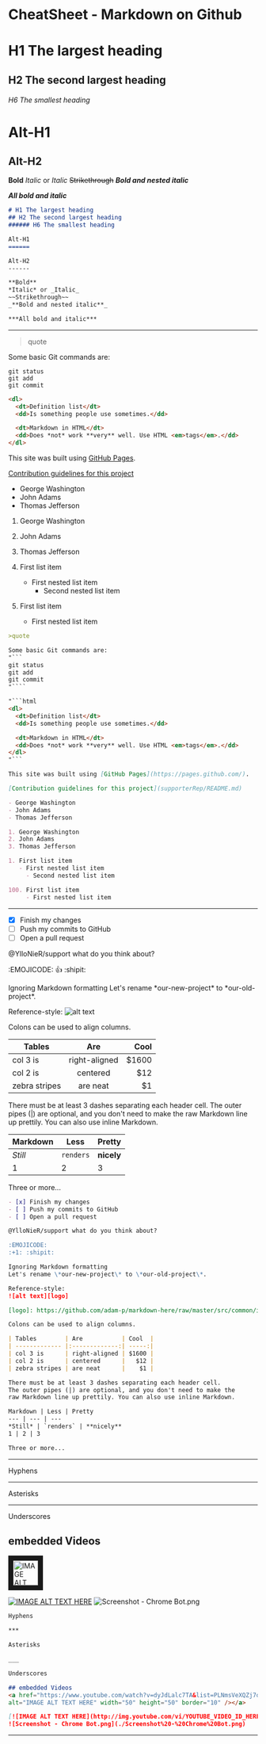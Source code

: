 # CheatSheet - Markdown on Github

# H1 The largest heading
## H2 The second largest heading
###### H6 The smallest heading

Alt-H1
======

Alt-H2
------

**Bold** 
*Italic* or _Italic_
~~Strikethrough~~
_**Bold and nested italic**_

***All bold and italic***

```md
# H1 The largest heading
## H2 The second largest heading
###### H6 The smallest heading

Alt-H1
======

Alt-H2
------

**Bold** 
*Italic* or _Italic_
~~Strikethrough~~
_**Bold and nested italic**_

***All bold and italic***
```

---

>quote

Some basic Git commands are:
```
git status
git add
git commit
```

```html
<dl>
  <dt>Definition list</dt>
  <dd>Is something people use sometimes.</dd>

  <dt>Markdown in HTML</dt>
  <dd>Does *not* work **very** well. Use HTML <em>tags</em>.</dd>
</dl>
```

This site was built using [GitHub Pages](https://pages.github.com/).

[Contribution guidelines for this project](supporterRep/README.md)

- George Washington
- John Adams
- Thomas Jefferson

1. George Washington
2. John Adams
3. Thomas Jefferson

1. First list item
   - First nested list item
     - Second nested list item

100. First list item
     - First nested list item

```md
>quote

Some basic Git commands are:
"```
git status
git add
git commit
"````

"```html
<dl>
  <dt>Definition list</dt>
  <dd>Is something people use sometimes.</dd>

  <dt>Markdown in HTML</dt>
  <dd>Does *not* work **very** well. Use HTML <em>tags</em>.</dd>
</dl>
"```

This site was built using [GitHub Pages](https://pages.github.com/).

[Contribution guidelines for this project](supporterRep/README.md)

- George Washington
- John Adams
- Thomas Jefferson

1. George Washington
2. John Adams
3. Thomas Jefferson

1. First list item
   - First nested list item
     - Second nested list item

100. First list item
     - First nested list item
```

---

- [x] Finish my changes
- [ ] Push my commits to GitHub
- [ ] Open a pull request

@YlloNieR/support what do you think about?

:EMOJICODE: 
:+1: :shipit:

Ignoring Markdown formatting
Let's rename \*our-new-project\* to \*our-old-project\*.

Reference-style: 
![alt text][logo]

[logo]: https://github.com/adam-p/markdown-here/raw/master/src/common/images/icon48.png "Logo Title Text 2"

Colons can be used to align columns.

| Tables        | Are           | Cool  |
| ------------- |:-------------:| -----:|
| col 3 is      | right-aligned | $1600 |
| col 2 is      | centered      |   $12 |
| zebra stripes | are neat      |    $1 |

There must be at least 3 dashes separating each header cell.
The outer pipes (|) are optional, and you don't need to make the 
raw Markdown line up prettily. You can also use inline Markdown.

Markdown | Less | Pretty
--- | --- | ---
*Still* | `renders` | **nicely**
1 | 2 | 3

Three or more...

```md
- [x] Finish my changes
- [ ] Push my commits to GitHub
- [ ] Open a pull request

@YlloNieR/support what do you think about?

:EMOJICODE: 
:+1: :shipit:

Ignoring Markdown formatting
Let's rename \*our-new-project\* to \*our-old-project\*.

Reference-style: 
![alt text][logo]

[logo]: https://github.com/adam-p/markdown-here/raw/master/src/common/images/icon48.png "Logo Title Text 2"

Colons can be used to align columns.

| Tables        | Are           | Cool  |
| ------------- |:-------------:| -----:|
| col 3 is      | right-aligned | $1600 |
| col 2 is      | centered      |   $12 |
| zebra stripes | are neat      |    $1 |

There must be at least 3 dashes separating each header cell.
The outer pipes (|) are optional, and you don't need to make the 
raw Markdown line up prettily. You can also use inline Markdown.

Markdown | Less | Pretty
--- | --- | ---
*Still* | `renders` | **nicely**
1 | 2 | 3

Three or more...
```

---

Hyphens

***

Asterisks

___

Underscores

## embedded Videos
<a href="https://www.youtube.com/watch?v=dyJdLalc7TA&list=PLNmsVeXQZj7q0ao69AIogD94oBgp3E9Zs" target="_blank"><img src="https://yt3.ggpht.com/a/AATXAJyyK2Qwx9X5gwepWcLLYxbqeObIDrnk9xVF9VBb=s100-c-k-c0xffffffff-no-rj-mo" 
alt="IMAGE ALT TEXT HERE" width="50" height="50" border="10" /></a>

[![IMAGE ALT TEXT HERE](http://img.youtube.com/vi/YOUTUBE_VIDEO_ID_HERE/0.jpg)](http://www.youtube.com/watch?v=YOUTUBE_VIDEO_ID_HERE)
![Screenshot - Chrome Bot.png](./Screenshot%20-%20Chrome%20Bot.png)
```md
Hyphens

***

Asterisks

___

Underscores

## embedded Videos
<a href="https://www.youtube.com/watch?v=dyJdLalc7TA&list=PLNmsVeXQZj7q0ao69AIogD94oBgp3E9Zs" target="_blank"><img src="https://yt3.ggpht.com/a/AATXAJyyK2Qwx9X5gwepWcLLYxbqeObIDrnk9xVF9VBb=s100-c-k-c0xffffffff-no-rj-mo" 
alt="IMAGE ALT TEXT HERE" width="50" height="50" border="10" /></a>

[![IMAGE ALT TEXT HERE](http://img.youtube.com/vi/YOUTUBE_VIDEO_ID_HERE/0.jpg)](http://www.youtube.com/watch?v=YOUTUBE_VIDEO_ID_HERE)
![Screenshot - Chrome Bot.png](./Screenshot%20-%20Chrome%20Bot.png)
```
---
